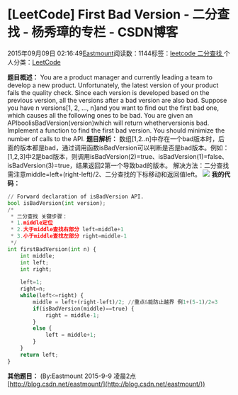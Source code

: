 
# [LeetCode] First Bad Version - 二分查找 - 杨秀璋的专栏 - CSDN博客

2015年09月09日 02:16:49[Eastmount](https://me.csdn.net/Eastmount)阅读数：1144标签：[leetcode																](https://so.csdn.net/so/search/s.do?q=leetcode&t=blog)[二分查找																](https://so.csdn.net/so/search/s.do?q=二分查找&t=blog)[
							](https://so.csdn.net/so/search/s.do?q=leetcode&t=blog)个人分类：[LeetCode																](https://blog.csdn.net/Eastmount/article/category/5798209)



**题目概述：**
You are a product manager and currently leading a team to develop a new product. Unfortunately, the latest version of your product fails the quality
 check. Since each version is developed based on the previous version, all the versions after a bad version are also bad.
Suppose you have n versions[1, 2, ..., n]and you want to find out
 the first bad one, which causes all the following ones to be bad.
You are given an APIboolisBadVersion(version)which will return whetherversionis bad. Implement a function to find
 the first bad version. You should minimize the number of calls to the API.
**题目解析：**
数组[1,2..n]中存在一个bad版本时，后面的版本都是bad，通过调用函数isBadVersion可以判断是否是bad版本。例如：[1,2,3]中2是bad版本，则调用isBadVersion(2)=true、isBadVersion(1)=false、isBadVersion(3)=true，结果返回2第一个导致bad的版本。
解决方法：二分查找
需注意middle=left+(right-left)/2、二分查找的下标移动和返回值left。
![](https://img-blog.csdn.net/20150909020842442)
**我的代码：**
```python
// Forward declaration of isBadVersion API.
bool isBadVersion(int version);
/*
 * 二分查找 关键步骤：
 * 1.middle定位 
 * 2.大于middle查找右部分 left=middle+1
 * 3.小于middle查找左部分 right=middle-1
 */
int firstBadVersion(int n) {
    int middle;
    int left;
    int right;
    
    left=1;
    right=n;
    while(left<=right) {
        middle = left+(right-left)/2; //重点&能防止越界 例1+(5-1)/2=3
        if(isBadVersion(middle)==true) {
            right = middle-1;
        }
        else {
            left = middle+1;
        }
    }
    return left;    
}
```
**其他题目：**
(By:Eastmount 2015-9-9 凌晨2点[http://blog.csdn.net/eastmount/](http://blog.csdn.net/eastmount/))

